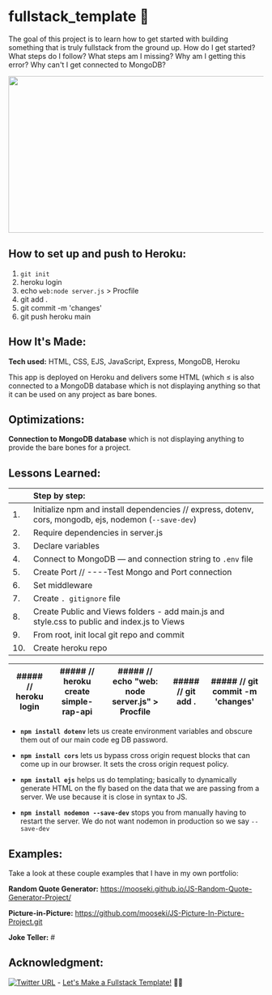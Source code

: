 # fullstack_template :dizzy:

The goal of this project is to learn how to get started with building something that is truly fullstack from the ground up. How do I get started? What steps do I follow? What steps am I missing? Why am I getting this error? Why can't I get connected to MongoDB? 

<p align="center">
  <img width="600" height="310" src="./autocompleteApp.gif">
</p>

## How to set up and push to Heroku:

1. `git init`
2. heroku login
3. echo `web:node server.js` > Procfile
4. git add .
5. git commit -m 'changes'
6. git push heroku main

## How It's Made:

**Tech used:** HTML, CSS, EJS, JavaScript, Express, MongoDB, Heroku

This app is deployed on Heroku and delivers some HTML (which ≤ is  also connected to a MongoDB database which is not displaying anything so that it can be used on any project as bare bones.

## Optimizations:

**Connection to MongoDB database** which is not displaying anything to provide the bare bones for a project. 

## Lessons Learned:

|       | **Step by step:**                                                                                     | 
| :---- | :---------------------------------------------------------------------------------------------------- |
| 1.    | Initialize npm and install dependencies // express, dotenv, cors, mongodb, ejs, nodemon (`--save-dev`)| 
| 2.    | Require dependencies in server.js                                                                     |
| 3.    | Declare variables                                                                                     |
| 4.    | Connect to MongoDB — and connection string to `.env` file                                             |
| 5.    | Create Port // ----Test Mongo and Port connection                                                     |
| 6.    | Set middleware                                                                                        |
| 7.    | Create `. gitignore` file                                                                             |
| 8.    | Create Public and Views folders - add main.js and style.css to public and index.js to Views           |
| 9.    | From root, init local git repo and commit                                                             |
| 10.   | Create heroku repo                                                                                    |

|   ##### // heroku login  |  ##### // heroku create simple-rap-api  |  ##### // echo "web: node server.js" > Procfile  |   ##### // git add . |  ##### // git commit -m 'changes'  |
| :----------------: | :-------------------------------: | :----------------------------------------: | :------------: | :--------------------------: |

  * **`npm install dotenv`** lets us create environment variables and obscure them out of our main code eg DB password.

  * **`npm install cors`** lets us bypass cross origin request blocks that can come up in our browser. It sets the cross origin request policy.

  * **`npm install ejs`** helps us do templating; basically to dynamically generate HTML on the fly based on the data that we are passing from a server. We use because it is close in syntax to JS.

  * **`npm install nodemon --save-dev`** stops you from manually having to restart the server. We do not want nodemon in production so we say `--save-dev`

## Examples:
Take a look at these couple examples that I have in my own portfolio:

**Random Quote Generator:** https://mooseki.github.io/JS-Random-Quote-Generator-Project/

**Picture-in-Picture:** https://github.com/mooseki/JS-Picture-In-Picture-Project.git

**Joke Teller:** #

## Acknowledgment:
[![Twitter URL](https://img.shields.io/twitter/url/https/twitter.com/mayanwolfe.svg?style=social&label=Follow%20%40mayanwolfe)](https://twitter.com/mayanwolfe) - [Let's Make a Fullstack Template!](https://www.twitch.tv/videos/1511339035) :superhero_woman:
